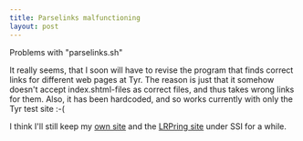 ```yaml
---
title: Parselinks malfunctioning
layout: post
---
```

Problems with "parselinks.sh"

It really seems, that I soon will have to revise the program that finds correct links for different web pages at Tyr. The reason is just that it somehow doesn't accept index.shtml-files as correct files, and thus takes wrong links for them. Also, it has been hardcoded, and so works currently with only the Tyr test site :-(

I think I'll still keep my [own site](https://bergie.iki.fi) and the [LRPring site](http://web.archive.org/web/20010217114818/http://bergie.greywolves.org/lrpring) under SSI for a while. 
